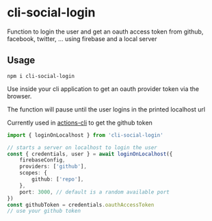 # cli-social-login

Function to login the user and get an oauth access token from github, facebook, twitter, ... using firebase and a local server

## Usage

```
npm i cli-social-login
```

Use inside your cli application to get an oauth provider token via the browser.

The function will pause until the user logins in the printed localhost url

Currently used in [actions-cli](https://github.com/remorses/actions-cli) to get the github token

```ts
import { loginOnLocalhost } from 'cli-social-login'

// starts a server on localhost to login the user
const { credentials, user } = await loginOnLocalhost({
    firebaseConfig,
    providers: ['github'],
    scopes: {
        github: ['repo'],
    },
    port: 3000, // default is a random available port
})
const githubToken = credentials.oauthAccessToken
// use your github token
```
